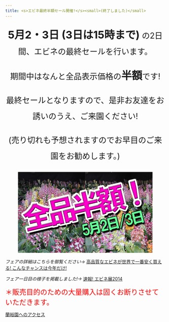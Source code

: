 ```yaml
---
title: <s>エビネ最終半額セール開催!</s><small>(終了しました)</small>
---
```

<div style="font-size: 25px; line-height: 50px; margin-bottom: 20px; text-align: center;">
  <p><b style="font-size: 33px;">5月2・3日 (3日は15時まで)</b> の2日間、エビネの最終セールを行います。</p>
  <p>期間中はなんと全品表示価格の<b style="font-size: 33px;">半額</b>です!</p>
  <p>最終セールとなりますので、是非お友達をお誘いのうえ、ご来園ください!</p>
  <p>(売り切れも予想されますのでお早目のご来園をお勧めします。)</p>
</div>
<figure style="text-align: center;">
  <img src="/assets/images/calanthe_fair_2014_19.jpg" alt="蘭裕園エビネフェア2014 - Ranyuen" style="max-height: 450px;" />
</figure>

_フェアの詳細はこちらを御覧ください→_ [高品質なエビネが世界で一番安く買える! こんなチャンスは今年だけ!](/news/calanthe_fair_2014)

_フェア一日目の様子を掲載しました!→_ [速報! エビネ展2014](/news/report_of_calanthe_fair_2014)

<span style="color: red; font-size: 22px; margin-bottom: 40px;">＊販売目的のための大量購入は固くお断りさせていただきます。</span>

[蘭裕園へのアクセス](/about_us/direction)
